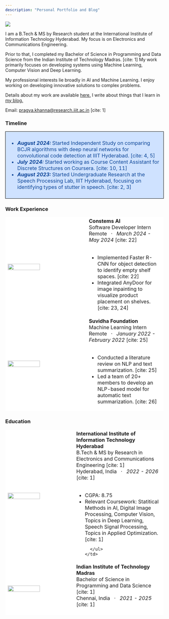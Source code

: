 ```yaml
---
description: "Personal Portfolio and Blog"
---
```


<div class="profile-pic">
<img src="/assets/images/profile-picture.jpg"/>
</div>

<p>
  I am a B.Tech & MS by Research student at the International Institute of Information Technology Hyderabad. My focus is on Electronics and Communications Engineering. 
</p>

<p>
  Prior to that, I completed my Bachelor of Science in Programming and Data Science from the Indian Institute of Technology Madras. [cite: 1] My work primarily focuses on developing systems using Machine Learning, Computer Vision and Deep Learning. 

<p>
  My professional interests lie broadly in AI and Machine Learning. I enjoy working on developing innovative solutions to complex problems. 
</p>

<p>
  Details about my work are available <a href="/Research/">here.</a> I write about things that I learn in <a href="/blogs/">my blog.</a>
</p>

Email: <a href="mailto:pragya.khanna@research.iiit.ac.in">pragya.khanna@research.iiit.ac.in</a> [cite: 1]

### Timeline

<table style="width:100%;border:0px;border-spacing:0px;border-collapse:separate;margin-right:auto;margin-left:0px;border: 1px solid black;border-color: black;"><tbody>
  <tr>
    <td style="padding:10px;width:100%;vertical-align:middle;background-color: #cfe2ff">
      <ul>
        <li style="color: #084298;"><strong><em>August 2024:</em></strong> Started Independent Study on comparing BCJR algorithms with deep neural networks for convolutional code detection at IIIT Hyderabad. [cite: 4, 5]</li>
        <li style="color: #084298;"><strong><em>July 2024:</em></strong>  Started working as Course Content Assistant for Discrete Structures on Coursera. [cite: 10, 11]</li>
        <li style="color: #084298;"><strong><em>August 2023:</em></strong> Started Undergraduate Research at the Speech Processing Lab, IIIT Hyderabad, focusing on identifying types of stutter in speech. [cite: 2, 3]</li>
      </ul>
    </td>
  </tr>
</tbody></table>

### Work Experience

<table style="width:100%;border-spacing:0px;border-collapse:separate;margin-right:auto;margin-left:0;border: 1px;background-color: white;border-color: white;"><tbody>
  <tr>
    <td style="width:30%;vertical-align:middle;border-color: white;background-color: white;max-width: 200px;min-width: 160px; max-height: 200px; min-height: 160px">
      <img src="assets/images/company1-logo.jpg" width="80%" height="80%">
    </td>
    <td style="padding-left: 90px;width:70%;vertical-align:middle;border-color: white;background-color: white;">
      <strong>Constems AI</strong>
      <br>
      Software Developer Intern
      <br>
      Remote &nbsp; · &nbsp; <em> March 2024 - May 2024 </em> [cite: 22]
      <br><br>
      <ul>
        <li>Implemented Faster R-CNN for object detection to identify empty shelf spaces. [cite: 22]</li>
        <li>Integrated AnyDoor for image inpainting to visualize product placement on shelves. [cite: 23, 24]</li>
      </ul>
    </td>
  </tr>

  <tr>
    <td style="width:30%;vertical-align:middle;border-color: white;background-color: white;max-width: 200px;min-width: 160px; max-height: 200px; min-height: 160px">
      <img src="assets/images/company2-logo.jpg" width="80%" height="80%">
    </td>
    <td style="padding-left: 90px;width:70%;vertical-align:middle;border-color: white;background-color: white;">
      <strong>Suvidha Foundation</strong>
      <br>
      Machine Learning Intern
      <br>
      Remote &nbsp; · &nbsp; <em> January 2022 - February 2022 </em> [cite: 25]
      <br><br>
      <ul>
        <li>Conducted a literature review on NLP and text summarization. [cite: 25]</li>
        <li>Led a team of 20+ members to develop an NLP-based model for automatic text summarization. [cite: 26]</li>
      </ul>
    </td>
  </tr>
  </tbody></table>

### Education

<table style="width:100%;border:0px;border-spacing:0px;border-collapse:separate;margin-right:auto;margin-left:0;border: 0px white;background-color: #cfe2ff;border-color: white;"><tbody>
  <tr>
    <td style="width:30%;vertical-align:middle;border-color: white;background-color: white;max-width: 200px;min-width: 160px; max-height: 200px; min-height: 160px">
      <img src="assets/images/university-logo.png" width="80%" height="80%">
    </td>
    <td style="padding-left: 50px;width:70%;vertical-align:middle;border-color: white;background-color: white;">
      <strong>International Institute of Information Technology Hyderabad</strong>
      <br>
      B.Tech & MS by Research in Electronics and Communications Engineering [cite: 1]
      <br>
      Hyderabad, India &nbsp; · &nbsp; <em> 2022 - 2026 </em> [cite: 1]
      <br><br>
      <ul>
        <li>CGPA: 8.75</li>
        <li>Relevant Coursework: Statitical Methods in AI, Digital Image Processing, Computer Vision, Topics in Deep Learning, Speech Signal Processing, Topics in Applied Optimization. [cite: 1]</li>

      </ul>
    </td>
  </tr>

  <tr>
    <td style="width:30%;vertical-align:middle;border-color: white;background-color: white;max-width: 200px;min-width: 160px; max-height: 200px; min-height: 160px">
      <img src="assets/images/university2-logo.png" width="80%" height="80%">
    </td>
    <td style="padding-left: 50px;width:70%;vertical-align:middle;border-color: white;background-color: white;">
      <strong>Indian Institute of Technology Madras</strong>
      <br>
      Bachelor of Science in Programming and Data Science [cite: 1]
      <br>
      Chennai, India &nbsp; · &nbsp; <em> 2021 - 2025 </em> [cite: 1]
      <br><br>
    </td>
  </tr>
  </tbody></table>
